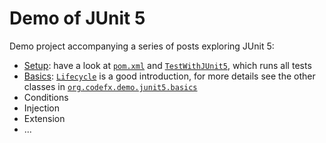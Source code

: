# Demo of JUnit 5

Demo project accompanying a series of posts exploring JUnit 5:

* [Setup](http://blog.codefx.org/libraries/junit-5-setup/):
have a look at [`pom.xml`](https://github.com/CodeFX-org/demo-junit-5/blob/master/pom.xml)
and [`TestWithJUnit5`](https://github.com/CodeFX-org/demo-junit-5/blob/master/src/test/java/org/codefx/demo/junit5/TestWithJUnit5.java),
which runs all tests
* [Basics](http://blog.codefx.org/libraries/junit-5-basics/):
[`Lifecycle`](https://github.com/CodeFX-org/demo-junit-5/blob/master/src/test/java/org/codefx/demo/junit5/basics/Lifecycle.java)
is a good introduction, for more details see the other classes in
[`org.codefx.demo.junit5.basics`](https://github.com/CodeFX-org/demo-junit-5/blob/master/src/test/java/org/codefx/demo/junit5/basics)
* Conditions
* Injection
* Extension
* ...
